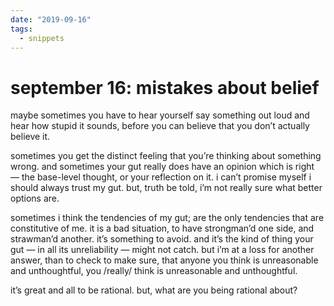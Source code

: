 ```yaml
---
date: "2019-09-16"
tags:
  - snippets
---
```

# september 16: mistakes about belief

maybe sometimes you have to hear yourself say something out loud and hear how stupid it sounds, before you can believe that you don’t actually believe it.

sometimes you get the distinct feeling that you’re thinking about something wrong. and sometimes your gut really does have an opinion which is right — the base-level thought, or your reflection on it. i can’t promise myself i should always trust my gut. but, truth be told, i’m not really sure what better options are.

sometimes i think the tendencies of my gut; are the only tendencies that are constitutive of me.
it is a bad situation, to have strongman’d one side, and strawman’d another. it’s something to avoid. and it’s the kind of thing your gut — in all its unreliability — might not catch. but i’m at a loss for another answer, than to check to make sure, that anyone you think is unreasonable and unthoughtful, you /really/ think is unreasonable and unthoughtful.

it’s great and all to be rational. but, what are you being rational about?
